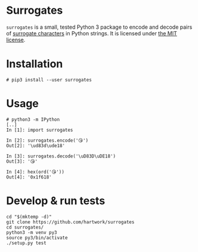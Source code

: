 # Surrogates

`surrogates` is a small, tested Python 3 package
to encode and decode pairs of
[surrogate characters](https://en.wikipedia.org/wiki/Universal_Character_Set_characters#Surrogates)
in Python strings.
It is licensed under [the MIT license](https://opensource.org/licenses/MIT).


# Installation
```console
# pip3 install --user surrogates
```


# Usage

```console
# python3 -m IPython
[..]
In [1]: import surrogates

In [2]: surrogates.encode('😘')
Out[2]: '\ud83d\ude18'

In [3]: surrogates.decode('\uD83D\uDE18')
Out[3]: '😘'

In [4]: hex(ord('😘'))
Out[4]: '0x1f618'
```


# Develop & run tests

```
cd "$(mktemp -d)"
git clone https://github.com/hartwork/surrogates
cd surrogates/
python3 -m venv py3
source py3/bin/activate
./setup.py test
```
